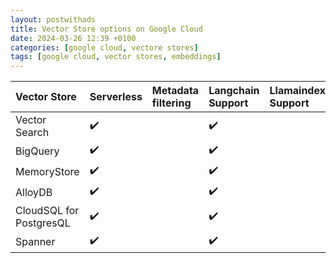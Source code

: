```yaml
---
layout: postwithads
title: Vector Store options on Google Cloud
date: 2024-03-26 12:39 +0100
categories: [google cloud, vectore stores]
tags: [google cloud, vector stores, embeddings]
---
```


Vector Store | Serverless | Metadata filtering | Langchain Support | Llamaindex Support | Spanner
:------------ | :-------------| :-------------| :-------------| :-------------| :-------------
Vector Search | :heavy_check_mark: |   | :heavy_check_mark: |   | :heavy_check_mark:
BigQuery | :heavy_check_mark: |   | :heavy_check_mark: |   | :heavy_check_mark:
MemoryStore | :heavy_check_mark: |   | :heavy_check_mark: |   | :heavy_check_mark:
AlloyDB | :heavy_check_mark: |   | :heavy_check_mark: |   | :heavy_check_mark:
CloudSQL for PostgresQL | :heavy_check_mark: |   | :heavy_check_mark: |   | :heavy_check_mark:
Spanner | :heavy_check_mark: |   | :heavy_check_mark: |   | :heavy_check_mark: